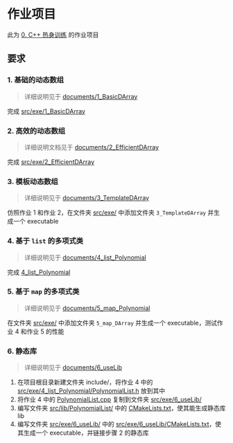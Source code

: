 # 作业项目

此为 [0. C++ 热身训练](../) 的作业项目

## 要求

### 1. 基础的动态数组

> 详细说明见于 [documents/1_BasicDArray](../documents/1_BasicDArray) 

完成 [src/exe/1_BasicDArray](src/exe/1_BasicDArray) 

### 2. 高效的动态数组

> 详细说明文档见于 [documents/2_EfficientDArray](../documents/2_EfficientDArray) 

完成 [src/exe/2_EfficientDArray](src/exe/2_EfficientDArray) 

### 3. 模板动态数组

> 详细说明见于 [documents/3_TemplateDArray](../documents/3_TemplateDArray) 

仿照作业 1 和作业 2，在文件夹 [src/exe/](src/exe) 中添加文件夹 `3_TemplateDArray` 并生成一个 executable

### 4. 基于 `list` 的多项式类

> 详细说明见于 [documents/4_list_Polynomial](../documents/4_list_Polynomial) 

完成 [4_list_Polynomial](src/exe/4_list_Polynomial) 

###  5. 基于 `map` 的多项式类

> 详细说明见于 [documents/5_map_Polynomial](../documents/5_map_Polynomial) 

在文件夹 [src/exe/](src/exe) 中添加文件夹 `5_map_DArray` 并生成一个 executable，测试作业 4 和作业 5 的性能

### 6. 静态库

> 详细说明见于 [documents/6_useLib](../documents/6_useLib) 

1. 在项目根目录新建文件夹 include/，将作业 4 中的 [src/exe/4_list_Polynomial/PolynomialList.h](src/exe/4_list_Polynomial/PolynomialList.h) 放到其中
2. 将作业 4 中的 [PolynomialList.cpp](src/exe/4_list_Polynomial/PolynomialList.cpp) 复制到文件夹 [src/exe/6_useLib/](src/exe/6_useLib/) 
3. 编写文件夹 [src/lib/PolynomialList/](src/lib/PolynomialList/) 中的 [CMakeLists.txt](src/lib/PolynomialList/CMakeLists.txt)，使其能生成静态库 lib
4. 编写文件夹 [src/exe/6_useLib/](src/exe/6_useLib/) 中的 [src/exe/6_useLib/CMakeLists.txt](src/exe/6_useLib/CMakeLists.txt)，使其生成一个 executable，并链接步骤 2 的静态库

